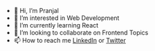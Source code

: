 - 👋 Hi, I’m Pranjal
- 👀 I’m interested in Web Development
- 🌱 I’m currently learning React
- 💞️ I’m looking to collaborate on Frontend Topics
- 📫 How to reach me [LinkedIn](https://www.linkedin.com/in/pranjal-jaiswal04/) or [Twitter](https://twitter.com/pjpranjal04)
